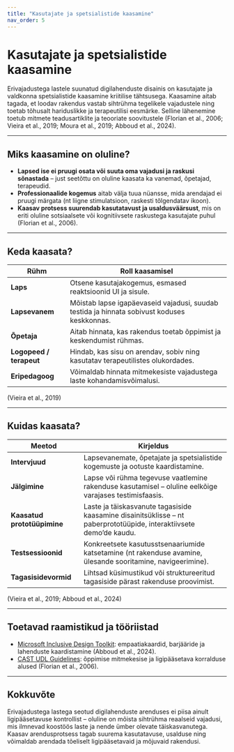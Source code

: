 ```yaml
---
title: "Kasutajate ja spetsialistide kaasamine"
nav_order: 5
---
```


# Kasutajate ja spetsialistide kaasamine

Erivajadustega lastele suunatud digilahenduste disainis on kasutajate ja valdkonna spetsialistide kaasamine kriitilise tähtsusega. Kaasamine aitab tagada, et loodav rakendus vastab sihtrühma tegelikele vajadustele ning toetab tõhusalt hariduslikke ja terapeutilisi eesmärke. Selline lähenemine toetub mitmete teadusartiklite ja teooriate soovitustele (Florian et al., 2006; Vieira et al., 2019; Moura et al., 2019; Abboud et al., 2024).

---

## Miks kaasamine on oluline?

- **Lapsed ise ei pruugi osata või suuta oma vajadusi ja raskusi sõnastada** – just seetõttu on oluline kaasata ka vanemad, õpetajad, terapeudid.
- **Professionaalide kogemus** aitab välja tuua nüansse, mida arendajad ei pruugi märgata (nt liigne stimulatsioon, raskesti tõlgendatav ikoon).
- **Kaasav protsess suurendab kasutatavust ja usaldusväärsust**, mis on eriti oluline sotsiaalsete või kognitiivsete raskustega kasutajate puhul (Florian et al., 2006).

---

## Keda kaasata?

| Rühm | Roll kaasamisel |
|------|------------------|
| **Laps** | Otsene kasutajakogemus, esmased reaktsioonid UI ja sisule. |
| **Lapsevanem** | Mõistab lapse igapäevaseid vajadusi, suudab testida ja hinnata sobivust koduses keskkonnas. |
| **Õpetaja** | Aitab hinnata, kas rakendus toetab õppimist ja keskendumist rühmas. |
| **Logopeed / terapeut** | Hindab, kas sisu on arendav, sobiv ning kasutatav terapeutilistes olukordades. |
| **Eripedagoog** | Võimaldab hinnata mitmekesiste vajadustega laste kohandamisvõimalusi. |

(Vieira et al., 2019)

---

## Kuidas kaasata?

| Meetod | Kirjeldus |
|--------|-----------|
| **Intervjuud** | Lapsevanemate, õpetajate ja spetsialistide kogemuste ja ootuste kaardistamine. |
| **Jälgimine** | Lapse või rühma tegevuse vaatlemine rakenduse kasutamisel – oluline eelkõige varajases testimisfaasis. |
| **Kaasatud prototüüpimine** | Laste ja täiskasvanute tagasiside kaasamine disainitsüklisse – nt paberprototüüpide, interaktiivsete demo’de kaudu. |
| **Testsessioonid** | Konkreetsete kasutusstsenaariumide katsetamine (nt rakenduse avamine, ülesande sooritamine, navigeerimine). |
| **Tagasisidevormid** | Lihtsad küsimustikud või struktureeritud tagasiside pärast rakenduse proovimist. |

(Vieira et al., 2019; Abboud et al., 2024)

---

## Toetavad raamistikud ja tööriistad

- [Microsoft Inclusive Design Toolkit](https://inclusive.microsoft.design/): empaatiakaardid, barjääride ja lahenduste kaardistamine (Abboud et al., 2024).
- [CAST UDL Guidelines](https://udlguidelines.cast.org/): õppimise mitmekesise ja ligipääsetava korralduse alused (Florian et al., 2006).

---

## Kokkuvõte

Erivajadustega lastega seotud digilahenduste arenduses ei piisa ainult ligipääsetavuse kontrollist – oluline on mõista sihtrühma reaalseid vajadusi, mis ilmnevad koostöös laste ja nende ümber olevate täiskasvanutega. Kaasav arendusprotsess tagab suurema kasutatavuse, usalduse ning võimaldab arendada tõeliselt ligipääsetavaid ja mõjuvaid rakendusi.
